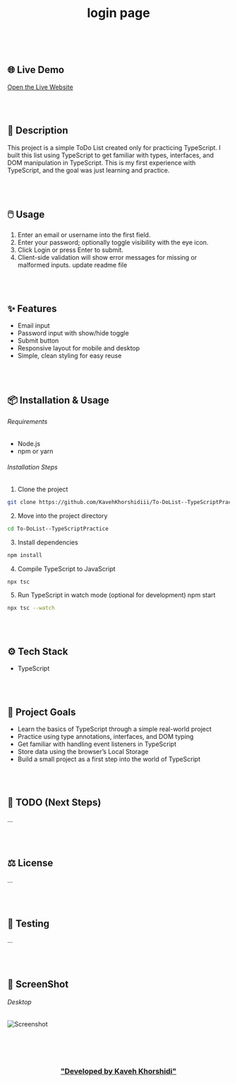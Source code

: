 



<h1 align="center">login page</h1>


<br/>
<br/>
<br/>


## 🌐 Live Demo  

[Open the Live Website](https://to-do-list-type-script-practice.vercel.app/)


<br/>
<br/>


## 📄 Description

This project is a simple ToDo List created only for practicing TypeScript.
I built this list using TypeScript to get familiar with types, interfaces, and DOM manipulation in TypeScript.
This is my first experience with TypeScript, and the goal was just learning and practice.


<br/>
<br/>


## 🖱️ Usage

1. Enter an email or username into the first field.
2. Enter your password; optionally toggle visibility with the eye icon.
3. Click Login or press Enter to submit.
4. Client-side validation will show error messages for missing or malformed inputs.
update readme file


<br/>
<br/>


## ✨ Features

- Email input
- Password input with show/hide toggle
- Submit button
- Responsive layout for mobile and desktop
- Simple, clean styling for easy reuse


<br/>
<br/>


## 📦 Installation & Usage

###### Requirements 
- Node.js 
- npm or yarn

###### Installation Steps 

1. Clone the project 
```bash
git clone https://github.com/KavehKhorshidiii/To-DoList--TypeScriptPractice.git
```
2. Move into the project directory
```bash
cd To-DoList--TypeScriptPractice
```
3. Install dependencies
```bash
npm install
```
4. Compile TypeScript to JavaScript
```bash
npx tsc
```
5. Run TypeScript in watch mode (optional for development)
npm start
```bash
npx tsc --watch
```


<br/>
<br/>


## ⚙️ Tech Stack

- TypeScript


<br/>
<br/>


## 🎯 Project Goals

- Learn the basics of TypeScript through a simple real-world project
- Practice using type annotations, interfaces, and DOM typing
- Get familiar with handling event listeners in TypeScript
- Store data using the browser’s Local Storage
- Build a small project as a first step into the world of TypeScript


<br/>
<br/>


## 📌 TODO (Next Steps)
...

<br/>
<br/>


## ⚖️ License
...


<br/>
<br/>


## 🧪 Testing
...


<br/>
<br/>


## 🌌 ScreenShot

###### Desktop

![Screenshot](./public/images/Image.png)

<br/>


<br/>
<br/>


<h3 align="center">

<a href="https://github.com/Kaveh-Khorshidi" >
"Developed  by  Kaveh Khorshidi"
</a>

</h3>

